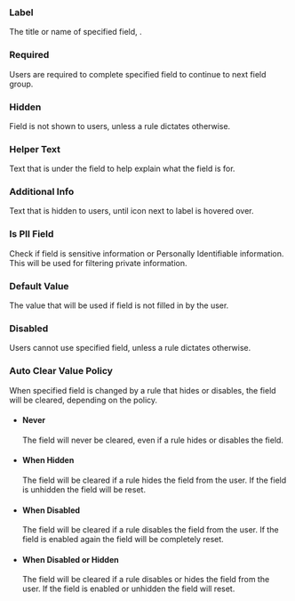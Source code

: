 ### Label
The title or name of specified field, .
### Required
Users are required to complete specified field to continue to next field group.
### Hidden
Field is not shown to users, unless a rule dictates otherwise.
### Helper Text
Text that is under the field to help explain what the field is for.
### Additional Info
Text that is hidden to users, until icon next to label is hovered over.
### Is PII Field 
Check if field is sensitive information or Personally Identifiable information. This will be used for filtering private information.
### Default Value
The value that will be used if field is not filled in by the user.
### Disabled
Users cannot use specified field, unless a rule dictates otherwise.
### Auto Clear Value Policy
When specified field is changed by a rule that hides or disables, the field will be cleared, depending on the policy.
- #### Never
	The field will never be cleared, even if a rule hides or disables the field.
- #### When Hidden
	The field will be cleared if a rule hides the field from the user. If the field is unhidden the field will be reset.
- #### When Disabled
	The field will be cleared if a rule disables the field from the user. If the field is enabled again the field will be completely reset.
- #### When Disabled or Hidden
	The field will be cleared if a rule disables or hides the field from the user. If the field is enabled or unhidden the field will reset.